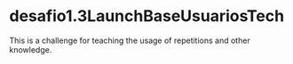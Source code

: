 # desafio1.3LaunchBaseUsuariosTech
This is a challenge for teaching the usage of repetitions and other knowledge. 

